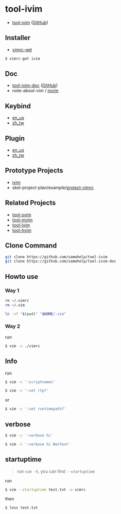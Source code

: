 

# tool-ivim

* [tool-ivim](https://github.com/samwhelp/tool-ivim) ([GitHub](https://github.com/samwhelp/tool-ivim))


## Installer

* [vimrc-get](https://github.com/samwhelp/note-about-vim/tree/gh-pages/_demo/project/vimrc-profile/vimrc-get)

``` sh
$ vimrc-get ivim
```

## Doc

* [tool-ivim-doc](https://samwhelp.github.io/tool-ivim-doc) ([GitHub](https://github.com/samwhelp/tool-ivim-doc))
* note-about-vim / [mvim](https://samwhelp.github.io/note-about-vim/read/project/ivim.html)


## Keybind

* [en_us](https://samwhelp.github.io/tool-ivim-doc/read/en_us/feature/keybind.html)
* [zh_tw](https://samwhelp.github.io/tool-ivim-doc/read/zh_tw/feature/keybind.html)


## Plugin

* [en_us](https://samwhelp.github.io/tool-ivim-doc/read/en_us/feature/plugin.html)
* [zh_tw](https://samwhelp.github.io/tool-ivim-doc/read/zh_tw/feature/plugin.html)


## Prototype Projects

* [ivim](https://github.com/samwhelp/note-about-vim/tree/gh-pages/_demo/prototype/ivim)
* skel-project-plan/example/[project-vimrc](https://github.com/samwhelp/skel-project-plan/tree/gh-pages/example/project-vimrc)


## Related Projects

* [tool-svim](https://github.com/samwhelp/tool-svim)
* [tool-mvim](https://github.com/samwhelp/tool-mvim)
* [tool-lvim](https://github.com/samwhelp/tool-lvim)
* [tool-hvim](https://github.com/samwhelp/tool-hvim)


## Clone Command

``` sh
git clone https://github.com/samwhelp/tool-ivim
git clone https://github.com/samwhelp/tool-ivim-doc
```










## Howto use


### Way 1

``` sh
rm ~/.vimrc
rm ~/.vim
```

``` sh
ln -sf "$(pwd)" "$HOME/.vim"
```

### Way 2

run

``` sh
$ vim -u ./vimrc
```

## Info

run

``` sh
$ vim -c ':scriptnames'
```

``` sh
$ vim -c ':set rtp?'
```

or

``` sh
$ vim -c ':set runtimepath?'
```


## verbose

``` sh
$ vim -c ':verbose hi'
```

``` sh
$ vim -c ':verbose hi NonText'
```


## startuptime

> run `vim -h`, you can find `--startuptime`

run

``` sh
$ vim --startuptime test.txt -u vimrc
```

then

``` sh
$ less test.txt
```
